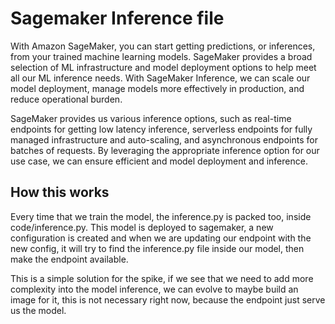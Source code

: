 # Sagemaker Inference file


With Amazon SageMaker, you can start getting predictions, or inferences, from your trained machine learning models.
SageMaker provides a broad selection of ML infrastructure and model deployment options to help meet all our ML inference needs.
With SageMaker Inference, we can scale our model deployment, manage models more effectively in production, and reduce operational burden.

SageMaker provides us various inference options, such as real-time endpoints for getting low latency inference,
serverless endpoints for fully managed infrastructure and auto-scaling, and asynchronous endpoints for batches of requests.
By leveraging the appropriate inference option for our use case, we can ensure efficient and model deployment and inference.

## How this works

Every time that we train the model, the inference.py is packed too, inside code/inference.py.
This model is deployed to sagemaker, a new configuration is created and when we are updating our endpoint with the new config,
it will try to find the inference.py file inside our model, then make the endpoint available.

This is a simple solution for the spike, if we see that we need to add more complexity into the model inference,
we can evolve to maybe build an image for it, this is not necessary right now, because the endpoint just serve us the model.